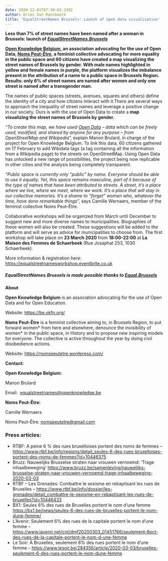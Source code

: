 ```yaml
---
date: 2020-12-01T07:30:03.339Z
author: Dries Van Ransbeeck
title: 'EqualStreetNames Brussels: Launch of open data visualisation'
---
```


**Less than 7% of street names have been named after a woman in Brussels: launch of _[EqualStreetNames.Brussels](https://equalstreetnames.brussels/)_**

**[Open Knowledge Belgium](https://be.okfn.org/), an association advocating for the use of Open Data, [Noms Peut-Être](https://nomspeutetre.wordpress.com/), a feminist collective advocating for more equality in the public space and 60 citizens have created a map visualizing the street names of Brussels by gender. With male names highlighted in yellow and female names in purple, the platform visualizes the imbalance present in the attribution of a name to a public space in Brussels Region. Results: only 6% of street names are named after women and only one street is named after a transgender man.**

The names of public spaces (streets, avenues, squares and others) define the identity of a city and how citizens interact with it.There are several ways to approach the inequality of street names and leverage a positive change in our society. Ours is with the use of Open Data to create a **map visualizing the street names of Brussels by gender.**

_“To create this map, we have used [Open Data](https://en.wikipedia.org/wiki/Open_data) – data which can be freely used, modified, and shared by anyone for any purpose – from OpenStreetMap and Wikipedia”,_ explain Manon Brulard, in charge of the project for Open Knowledge Belgium. To link this data, 60 citizens gathered on 17 February to add Wikidata tags (a tag containing all the information from a Wikipedia page) to the streets on OpenStreetMap. Using Open Data has unlocked a new range of possibilities, the project being now replicable in other cities and the analysis being completely transparent.

_“Public space is currently only “public” by name. Everyone should be able to use it equally. Yet, this space remains masculine, part of it because of the type of names that have been attributed to streets. A street, it’s a place where we live, where we meet, where we work. It’s a place that will stay in our collective memories. It’s a shame to “forget” women who, whatever the time, have done remarkable things_”, says Camille Wernaers, member of the feminist collective Noms Peut-Être.

Collaborative workshops will be organized from March until December to suggest new and more diverse names to municipalities. Biographies of these women will also be created. These suggestions will be added to the platform and will serve as advice for municipalities to choose from. The first workshop will take place on **23 March 2020** from **18:00-22:00** at **La Maison des Femmes de Schaerbeek** (Rue Josaphat 253, 1030 Schaerbeek).

More information & registration here: <https://equalstreetnamesworkshop.eventbrite.co.uk>

##### **EqualStreetNames.Brussels is made possible thanks to [Equal.Brussels](http://equal.brussels/fr/)**

**About**

**Open Knowledge Belgium** is an association advocating for the use of Open Data and for Open Education.

Website: <https://be.okfn.org/>

**Noms Peut-Être** is a feminist collective aiming to, in Brussels Region, to put forward women\* from here and elsewhere, denounce the invisibility of women\* in the public space, in History and to propose new inspiring models for everyone. The collective is active throughout the year by doing civil disobedience actions.

Website: <https://nomspeutetre.wordpress.com/>

**Contact:**

**Open Knowledge Belgium:**

Manon Brulard

Email:  [equalstreetnames@openknowledge.be](mailto:equalstreetnames@openknowledge.be)

**Noms Peut-Être:**

Camille Wernaers

Noms Peut-Être: [nomspeutetre@gmail.com](mailto:nomspeutetre@gmail.com)

### Press articles:

- RTBF: A peine 6 % des rues bruxelloises portent des noms de femmes – <https://www.rtbf.be/info/regions/detail_seules-6-des-rues-bruxelloises-portent-des-noms-de-femmes?id=10446375>
- Bruzz: Nauwelijks Brusselse straten naar vrouwen vernoemd: ‘Trage inhaalbeweging’ <https://www.bruzz.be/samenleving/nauwelijks-brusselse-straten-naar-vrouwen-vernoemd-trage-inhaalbeweging-2020-03-03>
- RTBF – Les Grenades: Combattre le sexisme en rebaptisant les rues de Bruxelles – <https://www.rtbf.be/info/dossier/les-grenades/detail_combattre-le-sexisme-en-rebaptisant-les-rues-de-bruxelles?id=10446433>
- BX1: Seules 6% des rues de Bruxelles portent le nom d’une femme <https://bx1.be/news/seules-6-des-rues-de-bruxelles-portent-le-nom-dune-femme/>
- L’Avenir: Seulement 6% des rues de la capitale portent le nom d’une femme – <https://www.lavenir.net/cnt/dmf20200303_01451766/seulement-6pct-des-rues-de-la-capitale-portent-le-nom-d-une-femme>
- Le Soir: À Bruxelles, seulement 6% des rues portent le nom d’une femme – <https://www.lesoir.be/284356/article/2020-03-03/bruxelles-seulement-6-des-rues-portent-le-nom-dune-femme>
